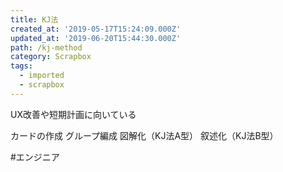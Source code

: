 ```yaml
---
title: KJ法
created_at: '2019-05-17T15:24:09.000Z'
updated_at: '2019-06-20T15:44:30.000Z'
path: /kj-method
category: Scrapbox
tags:
  - imported
  - scrapbox
---
```

UX改善や短期計画に向いている

カードの作成
グループ編成
図解化（KJ法A型）
叙述化（KJ法B型）

#エンジニア
